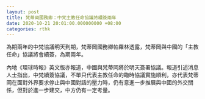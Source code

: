 ```yaml
---
layout: post
title: 梵蒂岡國務卿：中梵主教任命協議將續簽兩年
date: 2020-10-21 20:01:00.000000000 +08:00
categories: rthk
---
```


為期兩年的中梵協議明天到期，梵蒂岡國務卿帕羅林透露，梵蒂岡與中國的「主教任命」協議將會續簽，為期兩年。

內地《環球時報》英文版亦報道，中國與梵蒂岡將於明天簽署協議。報道引述消息人士指出，中梵續簽協議，不單只代表主教任命的臨時協議實施順利，亦代表梵蒂岡在面對外界要求停止與中國對話的壓力時，仍有意進一步推展與中國的外交關係，但對於進一步建交，中方仍有一定考量。

